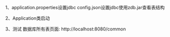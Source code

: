 1、application.properties设置jdbc
  config.json设置jdbc使用zdb.jar查看表结构

2、Application类启动

3、测试
	数据库所有表页面: http://localhost:8080/common
